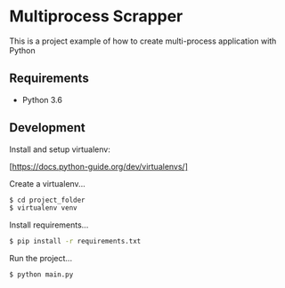 # Multiprocess Scrapper
This is a project example of how to create multi-process application with Python

## Requirements
- Python 3.6

## Development

Install and setup virtualenv:

[https://docs.python-guide.org/dev/virtualenvs/]

Create a virtualenv...

```sh
$ cd project_folder
$ virtualenv venv
```

Install requirements...

```sh
$ pip install -r requirements.txt
```

Run the project...

```sh
$ python main.py
```